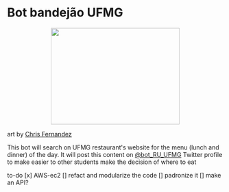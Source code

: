 # Bot bandejão UFMG
<p align="center">
<img src="https://cdn.dribbble.com/users/179241/screenshots/3634911/chris-fernandez-hoagie-bot-2.png" width="300" height="225">
</p>

art by [Chris Fernandez](https://dribbble.com/shots/3634911-Nom-Nom-Nom)

This bot will search on UFMG restaurant's website for the menu (lunch and dinner) of the day. It will post this content on [@bot_RU_UFMG](https://twitter.com/bot_RU_UFMG) Twitter profile to make easier to other students make the decision of where to eat

to-do
[x] AWS-ec2
[] refact and modularize the code
[] padronize it
[] make an API?
